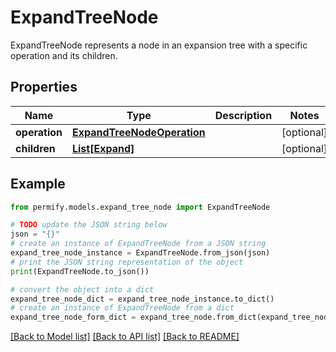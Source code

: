 # ExpandTreeNode

ExpandTreeNode represents a node in an expansion tree with a specific operation and its children.

## Properties

Name | Type | Description | Notes
------------ | ------------- | ------------- | -------------
**operation** | [**ExpandTreeNodeOperation**](ExpandTreeNodeOperation.md) |  | [optional] 
**children** | [**List[Expand]**](Expand.md) |  | [optional] 

## Example

```python
from permify.models.expand_tree_node import ExpandTreeNode

# TODO update the JSON string below
json = "{}"
# create an instance of ExpandTreeNode from a JSON string
expand_tree_node_instance = ExpandTreeNode.from_json(json)
# print the JSON string representation of the object
print(ExpandTreeNode.to_json())

# convert the object into a dict
expand_tree_node_dict = expand_tree_node_instance.to_dict()
# create an instance of ExpandTreeNode from a dict
expand_tree_node_form_dict = expand_tree_node.from_dict(expand_tree_node_dict)
```
[[Back to Model list]](../README.md#documentation-for-models) [[Back to API list]](../README.md#documentation-for-api-endpoints) [[Back to README]](../README.md)


